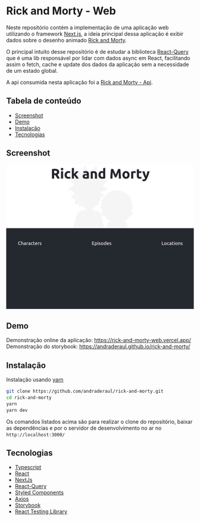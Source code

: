 # Rick and Morty - Web

Neste repositório contém a implementação de uma aplicação web utilizando o framework [Next.js](https://nextjs.org/), a ideia principal dessa aplicação é exibir dados sobre o desenho animado [Rick and Morty](https://pt.wikipedia.org/wiki/Rick_and_Morty).

O principal intuito desse repositório é de estudar a biblioteca [React-Query](https://react-query.tanstack.com/) que é uma lib responsável por lidar com dados async em React, facilitando assim o fetch, cache e update dos dados da aplicação sem a necessidade de um estado global.

A api consumida nesta aplicação foi a [Rick and Morty - Api](https://rickandmortyapi.com/).

## Tabela de conteúdo
- [Screenshot](#screenshot)
- [Demo](#demo)
- [Instalação](#instalação)
- [Tecnologias](#tecnologias)


## Screenshot
![rick and morty screen](https://github.com/andraderaul/rick-and-morty/blob/main/public/img/Screenshot.png)

## Demo
Demonstração online da aplicação: https://rick-and-morty-web.vercel.app/
Demonstração do storybook: https://andraderaul.github.io/rick-and-morty/

## Instalação
Instalação usando [yarn](https://yarnpkg.com/)
```bash
git clone https://github.com/andraderaul/rick-and-morty.git
cd rick-and-morty
yarn 
yarn dev
```
Os comandos listados acima são para realizar o clone do repositório, baixar as dependências e por o servidor de desenvolvimento no ar no ``http://localhost:3000/``

## Tecnologias
- [Typescript](https://www.typescriptlang.org/)
- [React](https://pt-br.reactjs.org/)
- [NextJs](https://nextjs.org/docs/getting-started)
- [React-Query](https://react-query.tanstack.com/)
- [Styled Components](https://styled-components.com/)
- [Axios](https://github.com/axios/axios)
- [Storybook](https://storybook.js.org/)
- [React Testing Library](https://testing-library.com/docs/react-testing-library/intro/)
